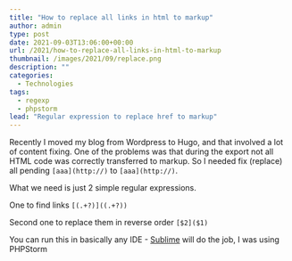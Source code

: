 ```yaml
---
title: "How to replace all links in html to markup"
author: admin
type: post
date: 2021-09-03T13:06:00+00:00
url: /2021/how-to-replace-all-links-in-html-to-markup
thumbnail: /images/2021/09/replace.png
description: ""
categories:
  - Technologies
tags:
  - regexp
  - phpstorm
lead: "Regular expression to replace href to markup" 
---
```

Recently I moved my blog from Wordpress to Hugo, and that involved a lot of content fixing. One of the problems was that during the export not all HTML code was correctly transferred to markup. So I needed fix (replace) all pending `[aaa](http://)` to `[aaa](http://)`.

What we need is just 2 simple regular expressions. 

One to find links
```[(.+?)]((.+?))```

Second one to replace them in reverse order
```[$2]($1)```

You can run this in basically any IDE - [Sublime](https://www.sublimetext.com) will do the job, I was using PHPStorm
